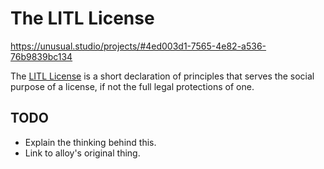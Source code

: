 # The LITL License

https://unusual.studio/projects/#4ed003d1-7565-4e82-a536-76b9839bc134

The [LITL License](https://litl-license.org/) is a short declaration of principles that serves the social purpose of a license, if not the full legal protections of one.

## TODO

- Explain the thinking behind this.
- Link to alloy's original thing.
